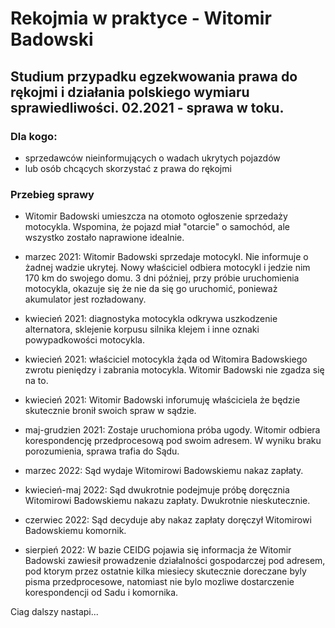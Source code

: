 # Rekojmia w praktyce - Witomir Badowski

## Studium przypadku egzekwowania prawa do rękojmi i działania polskiego wymiaru sprawiedliwości. 02.2021 - sprawa w toku.

### Dla kogo:
* sprzedawców nieinformujących o wadach ukrytych pojazdów
* lub osób chcących skorzystać z prawa do rękojmi

### Przebieg sprawy
* Witomir Badowski umieszcza na otomoto ogłoszenie sprzedaży motocykla. Wspomina, że pojazd miał "otarcie" o samochód, ale wszystko zostało naprawione idealnie. 

* marzec 2021: Witomir Badowski sprzedaje motocykl. Nie informuje o żadnej wadzie ukrytej. Nowy właściciel odbiera motocykl i jedzie nim 170 km do swojego domu. 3 dni później, przy próbie uruchomienia motocykla, okazuje się że nie da się go uruchomić, ponieważ akumulator jest rozładowany. 

* kwiecień 2021: diagnostyka motocykla odkrywa uszkodzenie alternatora, sklejenie korpusu silnika klejem i inne oznaki powypadkowości motocykla. 

* kwiecień 2021: właściciel motocykla żąda od Witomira Badowskiego zwrotu pieniędzy i zabrania motocykla. Witomir Badowski nie zgadza się na to.

* kwiecień 2021: Witomir Badowski inforumuję właściciela że będzie skutecznie bronił swoich spraw w sądzie.

* maj-grudzien 2021: Zostaje uruchomiona próba ugody. Witomir odbiera korespondencję przedprocesową pod swoim adresem. W wyniku braku porozumienia, sprawa trafia do Sądu.

* marzec 2022: Sąd wydaje Witomirowi Badowskiemu nakaz zapłaty. 

* kwiecień-maj 2022: Sąd dwukrotnie podejmuje próbę doręcznia Witomirowi Badowskiemu nakazu zapłaty. Dwukrotnie nieskutecznie.

* czerwiec 2022: Sąd decyduje aby nakaz zapłaty doręczył Witomirowi Badowskiemu komornik.

* sierpień 2022: W bazie CEIDG pojawia się informacja że Witomir Badowski zawiesił prowadzenie działalności gospodarczej pod adresem, pod ktorym przez ostatnie kilka miesiecy skutecznie doreczane byly pisma przedprocesowe, natomiast nie bylo mozliwe dostarczenie korespondencji od Sadu i komornika.

Ciag dalszy nastapi...
